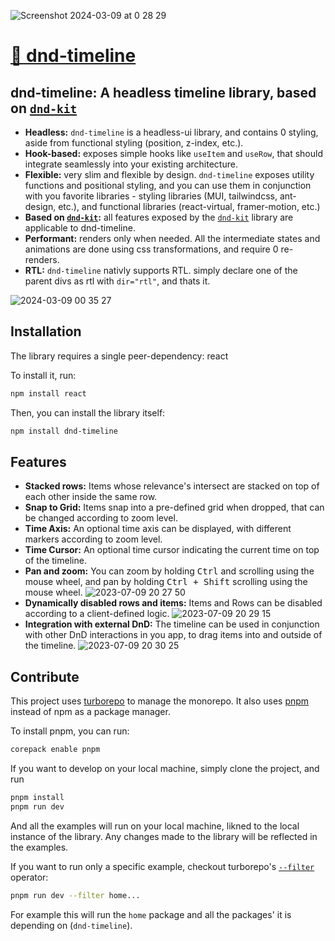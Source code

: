 ![Screenshot 2024-03-09 at 0 28 29](https://github.com/samuelarbibe/dnd-timeline/assets/38098325/d7639942-0727-4f0f-91c3-eef43cb7f40b)

# [🎉 dnd-timeline](https://dnd-timeline.com)

## dnd-timeline: A headless timeline library, based on [`dnd-kit`](https://docs.dndkit.com/)

- **Headless:** `dnd-timeline` is a headless-ui library, and contains 0 styling, aside from functional styling (position, z-index, etc.).
- **Hook-based:** exposes simple hooks like `useItem` and `useRow`, that should integrate seamlessly into your existing architecture.
- **Flexible:** very slim and flexible by design. `dnd-timeline` exposes utility functions and positional styling, and you can use them in conjunction with you favorite libraries - styling libraries (MUI, tailwindcss, ant-design, etc.), and functional libraries (react-virtual, framer-motion, etc.)
- **Based on [`dnd-kit`](https://docs.dndkit.com/):** all features exposed by the [`dnd-kit`](https://docs.dndkit.com/) library are applicable to dnd-timeline.
- **Performant:** renders only when needed. All the intermediate states and animations are done using css transformations, and require 0 re-renders.
- **RTL:** `dnd-timeline` nativly supports RTL. simply declare one of the parent divs as rtl with `dir="rtl"`, and thats it.

![2024-03-09 00 35 27](https://github.com/samuelarbibe/dnd-timeline/assets/38098325/39e1e0c7-22ac-4286-8f35-58dc7380b7eb)

## Installation

The library requires a single peer-dependency: react

To install it, run:

```sh
npm install react
```

Then, you can install the library itself:

```sh
npm install dnd-timeline
```

## Features

- **Stacked rows:** Items whose relevance's intersect are stacked on top of each other inside the same row.
- **Snap to Grid:** Items snap into a pre-defined grid when dropped, that can be changed according to zoom level.
- **Time Axis:** An optional time axis can be displayed, with different markers according to zoom level.
- **Time Cursor:** An optional time cursor indicating the current time on top of the timeline.
- **Pan and zoom:** You can zoom by holding <kbd>Ctrl</kbd> and scrolling using the mouse wheel, and pan by holding <kbd>Ctrl + Shift</kbd> scrolling using the mouse wheel.
  ![2023-07-09 20 27 50](https://github.com/samuelarbibe/dnd-timeline/assets/38098325/b94f870b-5d32-4099-92f7-a1a236dbf7b1)
- **Dynamically disabled rows and items:** Items and Rows can be disabled according to a client-defined logic.
  ![2023-07-09 20 29 15](https://github.com/samuelarbibe/dnd-timeline/assets/38098325/a21f3afc-d075-448a-8fb7-fb445351b9f5)
- **Integration with external DnD:** The timeline can be used in conjunction with other DnD interactions in you app, to drag items into and outside of the timeline.
  ![2023-07-09 20 30 25](https://github.com/samuelarbibe/dnd-timeline/assets/38098325/bd354d06-415a-4561-9476-1b9b8463cdd1)

## Contribute

This project uses [turborepo](https://turbo.build/repo/docs) to manage the monorepo.
It also uses [pnpm](https://pnpm.io/) instead of npm as a package manager.

To install pnpm, you can run:
```sh
corepack enable pnpm
```

If you want to develop on your local machine, simply clone the project, and run

```sh
pnpm install
pnpm run dev
```

And all the examples will run on your local machine, likned to the local instance of the library.
Any changes made to the library will be reflected in the examples.

If you want to run only a specific example, checkout turborepo's [`--filter`](https://turbo.build/repo/docs/crafting-your-repository/running-tasks#using-filters) operator:
```sh
pnpm run dev --filter home...
```
For example this will run the `home` package and all the packages' it is depending on (`dnd-timeline`).
